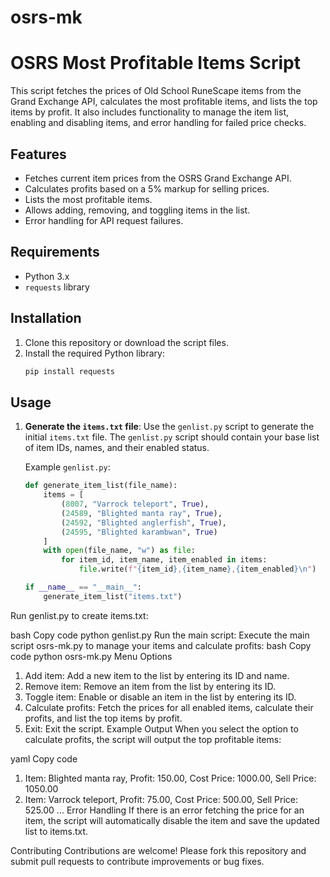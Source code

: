 # osrs-mk
# OSRS Most Profitable Items Script

This script fetches the prices of Old School RuneScape items from the Grand Exchange API, calculates the most profitable items, and lists the top items by profit. It also includes functionality to manage the item list, enabling and disabling items, and error handling for failed price checks.

## Features

- Fetches current item prices from the OSRS Grand Exchange API.
- Calculates profits based on a 5% markup for selling prices.
- Lists the most profitable items.
- Allows adding, removing, and toggling items in the list.
- Error handling for API request failures.

## Requirements

- Python 3.x
- `requests` library

## Installation

1. Clone this repository or download the script files.
2. Install the required Python library:
    ```bash
    pip install requests
    ```

## Usage

1. **Generate the `items.txt` file**:
   Use the `genlist.py` script to generate the initial `items.txt` file. The `genlist.py` script should contain your base list of item IDs, names, and their enabled status.

   Example `genlist.py`:
   ```python
   def generate_item_list(file_name):
       items = [
           (8007, "Varrock teleport", True),
           (24589, "Blighted manta ray", True),
           (24592, "Blighted anglerfish", True),
           (24595, "Blighted karambwan", True)
       ]
       with open(file_name, "w") as file:
           for item_id, item_name, item_enabled in items:
               file.write(f"{item_id},{item_name},{item_enabled}\n")

   if __name__ == "__main__":
       generate_item_list("items.txt")
Run genlist.py to create items.txt:

bash
Copy code
python genlist.py
Run the main script:
Execute the main script osrs-mk.py to manage your items and calculate profits:
bash
Copy code
python osrs-mk.py
Menu Options
1. Add item: Add a new item to the list by entering its ID and name.
2. Remove item: Remove an item from the list by entering its ID.
3. Toggle item: Enable or disable an item in the list by entering its ID.
4. Calculate profits: Fetch the prices for all enabled items, calculate their profits, and list the top items by profit.
5. Exit: Exit the script.
Example Output
When you select the option to calculate profits, the script will output the top profitable items:

yaml
Copy code
1. Item: Blighted manta ray, Profit: 150.00, Cost Price: 1000.00, Sell Price: 1050.00
2. Item: Varrock teleport, Profit: 75.00, Cost Price: 500.00, Sell Price: 525.00
...
Error Handling
If there is an error fetching the price for an item, the script will automatically disable the item and save the updated list to items.txt.

Contributing
Contributions are welcome! Please fork this repository and submit pull requests to contribute improvements or bug fixes.
